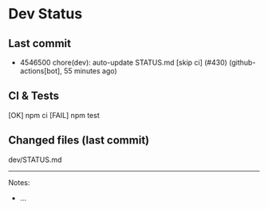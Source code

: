 # Dev Status

## Last commit
- 4546500 chore(dev): auto-update STATUS.md [skip ci] (#430) (github-actions[bot], 55 minutes ago)
## CI & Tests
[OK] npm ci
[FAIL] npm test

## Changed files (last commit)
dev/STATUS.md

---
Notes:
- ...
